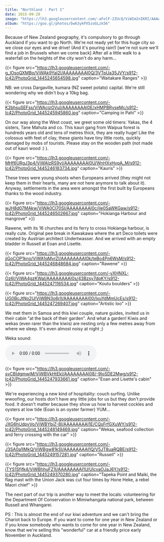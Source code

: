 ```yaml
---
title: "Northland : Part 1"
date: 2015-09-20
image: "https://lh3.googleusercontent.com/-aFolF-2ZUcQ/ViWIm2nIKRI/AAAAAAAAJGI/C87RaW_JJzw/s912-Ic42/upload_-1.jpg"
album: "https://goo.gl/photos/bw63ykPX5zoGLzk56"
---
```


Because of New Zealand geography, it's compulsory to go through Auckland if you want to go North. We're not ready yet for this huge city so we close our eyes and we drive! (And it's pouring rain!) [we're not sure we'll find a job in Brussels when we come back] After all a little walk to a waterfall on the heights of the city won't do any harm...

{{< figure src="https://lh3.googleusercontent.com/-g_lOsoQXMBo/ViWAk9YaI2I/AAAAAAAAI0Q/3VTpUa35JVY/s912-Ic42/PhotoGrid_1445245654598.jpg" caption="Waitakare Ranges" >}}

NB: we cross Dargaville, kumara (NZ sweet potato) capital. We're still wondering why we didn't buy a 10kg bag.

{{< figure src="https://lh3.googleusercontent.com/-K2bhsuSEFss/ViWAcjzGVuI/AAAAAAAAI0E/xHMPBRyseMc/s912-Ic42/PhotoGrid_1445245945860.jpg" caption="Camping in Pahi" >}}

On our way along the West coast, we greet some old timers: Yakas, the 4 sisters, Tane Mahuta and co. This kauri gang from Waipua forest is hundreds years old and tens of metres thick, they are really huge! Like the colossus with feet of clay, these giants have tiny little roots, quickly damaged by mobs of tourists. Please stay on the wooden path (not made out of kauri wood :) ).

{{< figure src="https://lh3.googleusercontent.com/-MHf6URgJ3p4/ViWAlzRS9vI/AAAAAAAAI0U/WnHXxHvpA_M/s912-Ic42/PhotoGrid_1445246183734.jpg" caption="Kauris" >}}

These trees were young shoots when Europeans arrived (they might not keep them in their hearts, many are not here anymore to talk about it). Anyway, settlements in the area were amongst the first built by Europeans thanks to the wood industry.

{{< figure src="https://lh3.googleusercontent.com/-wJH8d07MAkw/ViWA0Cl70SI/AAAAAAAAI0c/jle0SaWKGaw/s912-Ic42/PhotoGrid_1445246502667.jpg" caption="Hokianga Harbour and mangrove" >}}

Rawene, with its 16 churches and its ferry to cross Hokianga harbour, is really cute. Original pee break in Kawakawa where the art Deco toilets were created by Austrian architect Undertwasser. And we arrived with an empty bladder in Russell at Eoan and Lisette.

{{< figure src="https://lh3.googleusercontent.com/-jjGoCOP1kno/ViWA1qMyrZI/AAAAAAAAI0k/teBo4Pn6WsM/s912-Ic42/PhotoGrid_1445246848684.jpg" caption="Rawene" >}}

{{< figure src="https://lh3.googleusercontent.com/-yXHNXL-Oz6I/ViWA4gzKWaI/AAAAAAAAI0s/43Bzsy7dpKY/s912-Ic42/PhotoGrid_1445247116534.jpg" caption="Koutu boulders" >}}

{{< figure src="https://lh3.googleusercontent.com/-UG0BcJtNo2U/ViWBN3o6rII/AAAAAAAAI00/IxuYdMmUcEs/s912-Ic42/PhotoGrid_1445247269407.jpg" caption="Artistic loo" >}}


We met them in Samoa and this kiwi couple, nature guides, invited us in their cabin "at the back of their garden". And what a garden! Kiwis and wekas (even rarer than the kiwis) are nesting only a few metres away from where we sleep. It's even almost noisy at night ;)

Weka sound:

<audio controls> <source src="https://drive.google.com/uc?export=download&id=0BzIZ3dfuz-CENlMwT2plcmVIUDg" type="audio/aac"> </audio>

{{< figure src="https://lh3.googleusercontent.com/-svCBIdgmwiM/ViWBVkHtEkI/AAAAAAAAI08/-9IoSDE2Mwg/s912-Ic42/PhotoGrid_1445247933661.jpg" caption="Eoan and Lisette's cabin" >}}

We're experiencing a new kind of hospitality: couch surfing. Unlike wwoofing, our hosts don't have any little jobs for us but they don't provide food. It doesn't matter because they show us how to harvest cockles and oysters at low tide (Eoan is an oyster farmer) YUM... 

{{< figure src="https://lh3.googleusercontent.com/-JXG6hUdpvVo/ViWBYbjZ-8I/AAAAAAAAI1E/CQsFrfGXuWY/s912-Ic42/PhotoGrid_1445248149469.jpg" caption="Wekas, seafood collection and ferry crossing with the car" >}}

{{< figure src="https://lh3.googleusercontent.com/-J3SA0a1IMkQ/ViWBgw81kSI/AAAAAAAAI1Q/V5JT8uaRQBE/s912-Ic42/PhotoGrid_1445249157281.jpg" caption="Russell" >}}

{{< figure src="https://lh3.googleusercontent.com/-iTYS1Sfjfk4/ViWBhhuFZ1I/AAAAAAAAI1U/UlcvaOJaJ6Y/s912-Ic42/PhotoGrid_1445249370280.jpg" caption="Tapeka Point and Maiki, the flag mast with the Union Jack was cut four times by Hone Heke, a rebel Maori chief" >}}

The next part of our trip is another way to meet the locals: volunteering for the Department Of Conservation in Mimiwhangata national park, between Russell and Whangarei.

PS : This is almost the end of our kiwi adventure and we can't bring the Chariot back to Europe. If you want to come for one year in New Zealand or if you know somebody who wants to come for one year in New Zealand, know that we're selling this "wonderful" car at a friendly price early November in Auckland.

